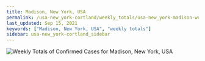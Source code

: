 ```yaml
---
title: Madison, New York, USA
permalink: /usa-new_york-cortland/weekly_totals/usa-new_york-madison-weekly_totals.html
last_updated: Sep 15, 2021
keywords: ["Madison, New York, USA", "weekly totals"]
sidebar: usa-new_york-cortland_sidebar
---
```


![Weekly Totals of Confirmed Cases for Madison, New York, USA](/covid_tracker/images/graphs/usa-new_york-madison-weekly_totals_graph.png)
